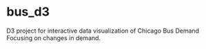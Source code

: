 # bus_d3
D3 project for interactive data visualization of Chicago Bus Demand
Focusing on changes in demand.
